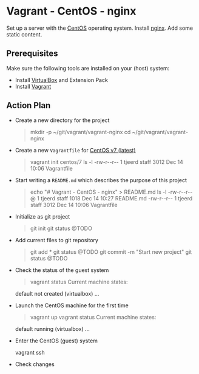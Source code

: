 # Vagrant - CentOS - nginx


Set up a server with the [CentOS](https://www.centos.org/) operating system.
Install [nginx](https://www.nginx.com/).
Add some static content.


## Prerequisites

Make sure the following tools are installed on your (host) system:

- Install [VirtualBox](https://www.virtualbox.org/) and Extension Pack
- Install [Vagrant](https://www.vagrantup.com/)


## Action Plan

- Create a new directory for the project

	> mkdir -p ~/git/vagrant/vagrant-nginx
	> cd ~/git/vagrant/vagrant-nginx

- Create a new `Vagrantfile` for [CentOS v7 (latest)](https://www.centos.org/)

	> vagrant init centos/7
	> ls -l
	-rw-r--r--  1 tjeerd  staff  3012 Dec 14 10:06 Vagrantfile

- Start writing a `README.md` which describes the purpose of this project

    > echo "# Vagrant - CentOS - nginx" > README.md
    > ls -l
    -rw-r--r--@  1 tjeerd  staff  1018 Dec 14 10:27 README.md
	-rw-r--r--   1 tjeerd  staff  3012 Dec 14 10:06 Vagrantfile

- Initialize as git project

    > git init
    > git status
    @TODO

- Add current files to git repository

    > git add *
    > git status
    @TODO
    > git commit -m "Start new project"
    > git status
    @TODO

- Check the status of the guest system

	> vagrant status
	Current machine states:
	
	default                   not created (virtualbox)
	...


- Launch the CentOS machine for the first time

	> vagrant up
	> vagrant status
	Current machine states:
	
	default                   running (virtualbox)
	...

- Enter the CentOS (guest) system

	vagrant ssh


- Check changes 

